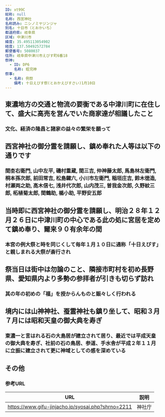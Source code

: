 ```yaml
---
ID: xt99C
総称: null
名称: 西宮神社
名称読み: ニシノミヤジンジャ
別名: 十日市（とおかいち）
都道府県: 岐阜県
区域: 中津川市
緯度: 35.495113054902
経度: 137.50492572784
郵便番号: 5080037
住所: 岐阜県中津川市えびす町6番18
祭神:
  - ID: DP6
    名称: 蛭児神
祭事:
  - 名称: 例祭
    備考: 十日えびす祭(とおかえびすさい)1月10日
---
```


## 東濃地方の交通と物流の要衡である中津川町に在住して、盛大に高売を営んでいた商家達が相議したこと

### 文化、経済の隆昌と諸家の益々の繁栄を願って

## 西宮神社の御分霊を請願し、鎮め奉れた人等は以下の通りです

### 間杢右衛門, 山中左平, 磯村重蔵, 間三吉, 仲神藤太郎, 馬島林左衛門, 桐本孫次郎, 前田常吉, 松島鍵六, 小川市左衛門, 稲垣庄吉, 鈴木徳造, 村瀬両之助, 高木信七, 浅井代次郎, 山内茂三, 曽我金次郎, 久野紋三郎, 柘植菊太郎, 間鶴助, 楯小助, 平野安五郎

## 当時即に西宮神社の御分霊を請願し、明治２８年１２月２６日に中津川町の中心である此の処に宮居を定めて鎮め奉り、爾来９０有余年の間

### 本宮の例大祭と時を同じくして毎年１月１０日に通称「十日えびす」と親しまれる大祭が斎行され

## 祭当日は街中は勿論のこと、隣接市町村を初め長野県、愛知県内より多勢の参拝者が引きも切らず訪れ

### 其の年の初めの「福」を授からんものと賑々しく行われる

## 境内には山神神社、蚕霊神社も鎮り坐して、昭和３月７月には昭和天皇の御大典を寿ぎ

### 東濃一と言はれる石の大島居が建立されて居り、最近では平成天皇の御大典を寿ぎ、社前の石の鳥居、参道、手水舎が平成２年１１月に立振に建立されて更に神域としての感を深めている

## その他

### 参考URL

| URL                                                | 説明   |
| -------------------------------------------------- | ------ |
| https://www.gifu-jinjacho.jp/syosai.php?shrno=2211 | 神社庁 |
